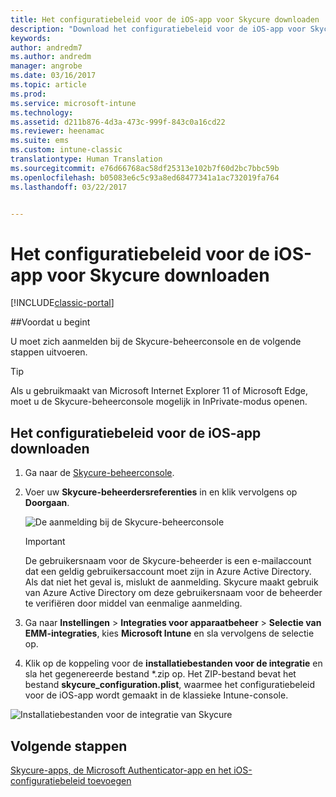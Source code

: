 ```yaml
---
title: Het configuratiebeleid voor de iOS-app voor Skycure downloaden | Microsoft Docs
description: "Download het configuratiebeleid voor de iOS-app voor Skycure dat moet worden gebruikt met de iOS-app voor Skycure die voor de eindgebruikers is geïmplementeerd."
keywords: 
author: andredm7
ms.author: andredm
manager: angrobe
ms.date: 03/16/2017
ms.topic: article
ms.prod: 
ms.service: microsoft-intune
ms.technology: 
ms.assetid: d211b876-4d3a-473c-999f-843c0a16cd22
ms.reviewer: heenamac
ms.suite: ems
ms.custom: intune-classic
translationtype: Human Translation
ms.sourcegitcommit: e76d66768ac58df25313e102b7f60d2bc7bbc59b
ms.openlocfilehash: b05083e6c5c93a8ed68477341a1ac732019fa764
ms.lasthandoff: 03/22/2017


---
```


# <a name="download-skycure-ios-app-configuration-policy"></a>Het configuratiebeleid voor de iOS-app voor Skycure downloaden

[!INCLUDE[classic-portal](../includes/classic-portal.md)]

##<a name="before-you-begin"></a>Voordat u begint

U moet zich aanmelden bij de Skycure-beheerconsole en de volgende stappen uitvoeren.

> [!TIP] 
> Als u gebruikmaakt van Microsoft Internet Explorer 11 of Microsoft Edge, moet u de Skycure-beheerconsole mogelijk in InPrivate-modus openen.

## <a name="to-download-the-ios-app-configuration-policy"></a>Het configuratiebeleid voor de iOS-app downloaden

1.  Ga naar de [Skycure-beheerconsole](https://aad.skycure.com).

2.  Voer uw **Skycure-beheerdersreferenties** in en klik vervolgens op **Doorgaan**.

    ![De aanmelding bij de Skycure-beheerconsole](../media/mtp/skycure-ios-app-1.png)

    > [!IMPORTANT] 
    > De gebruikersnaam voor de Skycure-beheerder is een e-mailaccount dat een geldig gebruikersaccount moet zijn in Azure Active Directory. Als dat niet het geval is, mislukt de aanmelding. Skycure maakt gebruik van Azure Active Directory om deze gebruikersnaam voor de beheerder te verifiëren door middel van eenmalige aanmelding.

3.  Ga naar **Instellingen** &gt; **Integraties voor apparaatbeheer** &gt; **Selectie van EMM-integraties**, kies **Microsoft Intune** en sla vervolgens de selectie op.

2.  Klik op de koppeling voor de **installatiebestanden voor de integratie** en sla het gegenereerde bestand \*.zip op. Het ZIP-bestand bevat het bestand **skycure\_configuration.plist**, waarmee het configuratiebeleid voor de iOS-app wordt gemaakt in de klassieke Intune-console.

![Installatiebestanden voor de integratie van Skycure](../media/mtp/skycure-ios-app-2.png)

## <a name="next-steps"></a>Volgende stappen

[Skycure-apps, de Microsoft Authenticator-app en het iOS-configuratiebeleid toevoegen](https://docs.microsoft.com/intune/deploy-use/add-skycure-apps-microsoft-authenticator-and-ios-app-configuration-policy)

